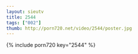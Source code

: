 ```yaml
--- 
layout: sieutv
title: 2544
tags: ["002"]
thumb: http://porn720.net/video/2544/poster.jpg
---
```

{% include porn720 key="2544" %} 
